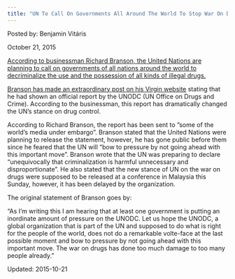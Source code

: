 ```yaml
---
title: "UN To Call On Governments All Around The World To Stop War On Drugs"
---
```



Posted by: Benjamin Vitáris 

<span>October 21, 2015</span>

<p><a href="http://www.independent.co.uk/news/uk/home-news/un-to-call-on-governments-around-the-world-to-decriminalise-all-drugs-says-richard-branson-a6699851.html">According to businessman Richard Branson, the United Nations are planning to call on governments of all nations around the world to decriminalize the use and the possession of all kinds of illegal drugs.</a></p>
<p><a href="http://www.independent.co.uk/news/world/politics/united-nations-to-urge-governments-to-decriminalise-drugs-richard-bransons-claims-in-full-a6700371.html">Branson has made an extraordinary post on his Virgin website</a> stating that he had shown an official report by the UNODC (UN Office on Drugs and Crime). According to the businessman, this report has dramatically changed the UN’s stance on drug control.</p>
<p>According to Richard Branson, the report has been sent to ”some of the world’s media under embargo”. Branson stated that the United Nations were planning to release the statement, however, he has gone public before them since he feared that the UN will &#8220;bow to pressure by not going ahead with this important move&#8221;. Branson wrote that the UN was preparing to declare &#8220;unequivocally that criminalization is harmful unnecessary and disproportionate&#8221;. He also stated that the new stance of UN on the war on drugs were supposed to be released at a conference in Malaysia this Sunday, however, it has been delayed by the organization.</p>
<p>The original statement of Branson goes by:</p>
<p>&#8220;As I&#8217;m writing this I am hearing that at least one government is putting an inordinate amount of pressure on the UNODC. Let us hope the UNODC, a global organization that is part of the UN and supposed to do what is right for the people of the world, does not do a remarkable volte-face at the last possible moment and bow to pressure by not going ahead with this important move. The war on drugs has done too much damage to too many people already.&#8221;</p>

Updated: 2015-10-21

